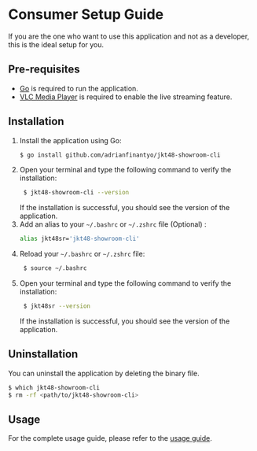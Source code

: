 # Consumer Setup Guide

If you are the one who want to use this application and not as a developer, this is the ideal setup for you.

## Pre-requisites

- [Go](https://golang.org/doc/install) is required to run the application.
- [VLC Media Player](https://www.videolan.org/vlc/index.html) is required to enable the live streaming feature.

## Installation

1. Install the application using Go:
   ```bash
   $ go install github.com/adrianfinantyo/jkt48-showroom-cli
   ```
2. Open your terminal and type the following command to verify the installation:
   ```bash
    $ jkt48-showroom-cli --version
   ```
   If the installation is successful, you should see the version of the application.
3. Add an alias to your `~/.bashrc` or `~/.zshrc` file (Optional) :
   ```bash
   alias jkt48sr='jkt48-showroom-cli'
   ```
4. Reload your `~/.bashrc` or `~/.zshrc` file:
   ```bash
    $ source ~/.bashrc
   ```
5. Open your terminal and type the following command to verify the installation:
   ```bash
    $ jkt48sr --version
   ```
   If the installation is successful, you should see the version of the application.

## Uninstallation

You can uninstall the application by deleting the binary file.

```bash
$ which jkt48-showroom-cli
$ rm -rf <path/to/jkt48-showroom-cli>
```

## Usage

For the complete usage guide, please refer to the [usage guide](./USAGE.md).
